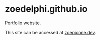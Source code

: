 # zoedelphi.github.io
Portfolio website.

This site can be accessed at [zoepicone.dev](https://zoepicone.dev).
